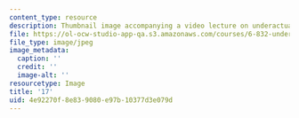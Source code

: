 ```yaml
---
content_type: resource
description: Thumbnail image accompanying a video lecture on underactuated robotics.
file: https://ol-ocw-studio-app-qa.s3.amazonaws.com/courses/6-832-underactuated-robotics-spring-2009/4e92270f8e839080e97b10377d3e079d_17.jpg
file_type: image/jpeg
image_metadata:
  caption: ''
  credit: ''
  image-alt: ''
resourcetype: Image
title: '17'
uid: 4e92270f-8e83-9080-e97b-10377d3e079d
---
```

